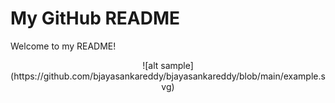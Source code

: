 # My GitHub README

Welcome to my README!

<div align="center">
    ![alt sample](https://github.com/bjayasankareddy/bjayasankareddy/blob/main/example.svg)
</div>
